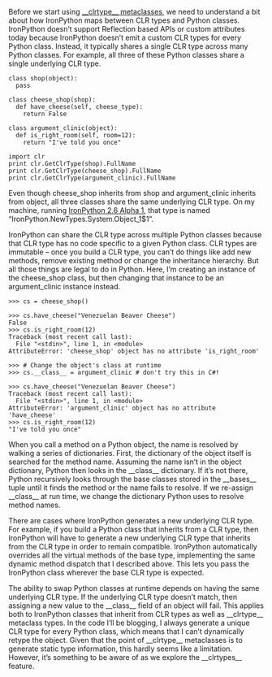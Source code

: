 Before we start using [\_\_clrtype\_\_
metaclasses](http://devhawk.net/2009/04/20/Introducing+Clrtype+Metaclasses.aspx),
we need to understand a bit about how IronPython maps between CLR types
and Python classes. IronPython doesn’t support Reflection based APIs or
custom attributes today because IronPython doesn’t emit a custom CLR
types for every Python class. Instead, it typically shares a single CLR
type across many Python classes. For example, all three of these Python
classes share a single underlying CLR type.

``` {.brush: .python}
class shop(object):
  pass 

class cheese_shop(shop):
  def have_cheese(self, cheese_type):
    return False

class argument_clinic(object):
  def is_right_room(self, room=12):
    return "I've told you once"

import clr
print clr.GetClrType(shop).FullName
print clr.GetClrType(cheese_shop).FullName
print clr.GetClrType(argument_clinic).FullName
```

Even though cheese\_shop inherits from shop and argument\_clinic
inherits from object, all three classes share the same underlying CLR
type. On my machine, running [IronPython 2.6 Alpha
1](http://ironpython.codeplex.com/Release/ProjectReleases.aspx?ReleaseId=22982),
that type is named “IronPython.NewTypes.System.Object\_1\$1”.

IronPython can share the CLR type across multiple Python classes because
that CLR type has no code specific to a given Python class. CLR types
are immutable – once you build a CLR type, you can’t do things like add
new methods, remove existing method or change the inheritance hierarchy.
But all those things are legal to do in Python. Here, I’m creating an
instance of the cheese\_shop class, but then changing that instance to
be an argument\_clinic instance instead.

``` {.brush: .text}
>>> cs = cheese_shop()

>>> cs.have_cheese("Venezuelan Beaver Cheese") 
False
>>> cs.is_right_room(12) 
Traceback (most recent call last):
  File "<stdin>", line 1, in <module>
AttributeError: 'cheese_shop' object has no attribute 'is_right_room'

>>> # Change the object's class at runtime
>>> cs.__class__ = argument_clinic # don't try this in C#!

>>> cs.have_cheese("Venezuelan Beaver Cheese") 
Traceback (most recent call last):
  File "<stdin>", line 1, in <module>
AttributeError: 'argument_clinic' object has no attribute 'have_cheese'
>>> cs.is_right_room(12) 
"I've told you once"
```

When you call a method on a Python object, the name is resolved by
walking a series of dictionaries. First, the dictionary of the object
itself is searched for the method name. Assuming the name isn’t in the
object dictionary, Python then looks in the \_\_class\_\_ dictionary. If
it’s not there, Python recursively looks through the base classes stored
in the \_\_bases\_\_ tuple until it finds the method or the name fails
to resolve. If we re-assign \_\_class\_\_ at run time, we change the
dictionary Python uses to resolve method names.

There are cases where IronPython generates a new underlying CLR type.
For example, if you build a Python class that inherits from a CLR type,
then IronPython will have to generate a new underlying CLR type that
inherits from the CLR type in order to remain compatible. IronPython
automatically overrides all the virtual methods of the base type,
implementing the same dynamic method dispatch that I described above.
This lets you pass the IronPython class wherever the base CLR type is
expected.

The ability to swap Python classes at runtime depends on having the same
underlying CLR type. If the underlying CLR type doesn’t match, then
assigning a new value to the \_\_class\_\_ field of an object will fail.
This applies both to IronPython classes that inherit from CLR types as
well as \_\_clrtype\_\_ metaclass types. In the code I’ll be blogging, I
always generate a unique CLR type for every Python class, which means
that I can’t dynamically retype the object. Given that the point of
\_\_clrtype\_\_ metaclasses is to generate static type information, this
hardly seems like a limitation. However, it’s something to be aware of
as we explore the \_\_clrtypes\_\_ feature.
